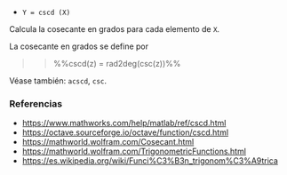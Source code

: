* `Y = cscd (X)`

Calcula la cosecante en grados para cada elemento de `X`.

La cosecante en grados se define por

>> %%cscd(z) = rad2deg(csc(z))%%

Véase también: `acscd`, `csc`.

### Referencias

* https://www.mathworks.com/help/matlab/ref/cscd.html
* https://octave.sourceforge.io/octave/function/cscd.html
* https://mathworld.wolfram.com/Cosecant.html
* https://mathworld.wolfram.com/TrigonometricFunctions.html
* https://es.wikipedia.org/wiki/Funci%C3%B3n_trigonom%C3%A9trica
